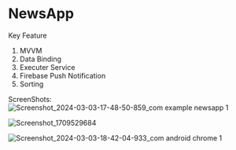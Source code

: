 # NewsApp

Key Feature
1. MVVM
2. Data Binding
3. Executer Service
4. Firebase Push Notification
5. Sorting

ScreenShots:
![Screenshot_2024-03-03-17-48-50-859_com example newsapp 1](https://github.com/AnjaliSoni25/NewsApp/assets/31882434/fc95dde3-f2dd-4c8e-b330-c3a6c9db0e9b)

![Screenshot_1709529684](https://github.com/AnjaliSoni25/NewsApp/assets/31882434/154d5934-efa0-4b3c-b320-b654567a3d89)


![Screenshot_2024-03-03-18-42-04-933_com android chrome 1](https://github.com/AnjaliSoni25/NewsApp/assets/31882434/e8481ca4-6c0d-466f-8adc-8281b1646229)
